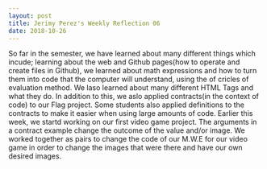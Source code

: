 ```yaml
---
layout: post
title: Jerimy Perez's Weekly Reflection 06
date: 2018-10-26
---
```


So far in the semester, we have learned about many different things which incude; learning about the web and Github pages(how to operate and create files in Github), we learned about math expressions and how to turn them into code that the computer will understand, using the  of cricles of evaluation method. We laso learned about many different HTML Tags and what they do. In addition to this, we aslo applied contracts(in the context of code) to our Flag project. Some students also applied definitions to the contracts to make it easier when using large amounts of code. Earlier this week, we startd working on our first video game project. The arguments in a contract example change the outcome of the value and/or image. We worked together as pairs to change the code of our M.W.E for our video game in order to change the images that were there and have our own desired images.
